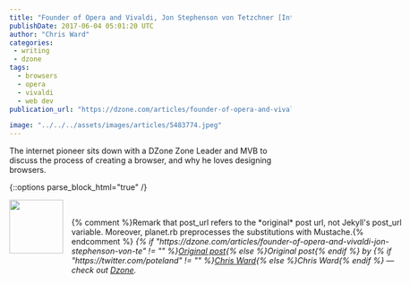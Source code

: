 ```yaml
---
title: "Founder of Opera and Vivaldi, Jon Stephenson von Tetzchner [Interview]"
publishDate: 2017-06-04 05:01:20 UTC
author: "Chris Ward"
categories:
 - writing
 - dzone
tags:
  - browsers
  - opera
  - vivaldi
  - web dev
publication_url: "https://dzone.com/articles/founder-of-opera-and-vivaldi-jon-stephenson-von-te"

image: "../../../assets/images/articles/5483774.jpeg"
---
```

The internet pioneer sits down with a DZone Zone Leader and MVB to discuss the process of creating a browser, and why he loves designing browsers.


{::options parse_block_html="true" /}
<div class="author">
   <img src="https://www.rss-specifications.com/rss-spec-rss.gif" style="width: 96px; height: 96;">
   <span style="position: absolute; padding: 32px 15px;">{% comment %}Remark that post_url refers to the *original* post url, not Jekyll's post_url variable. Moreover, planet.rb preprocesses the substitutions with Mustache.{% endcomment %}
      <i>{% if "https://dzone.com/articles/founder-of-opera-and-vivaldi-jon-stephenson-von-te" != "" %}<a href="https://dzone.com/articles/founder-of-opera-and-vivaldi-jon-stephenson-von-te">Original post</a>{% else %}Original post{% endif %} by {% if "https://twitter.com/poteland" != "" %}<a href="https://twitter.com/poteland">Chris Ward</a>{% else %}Chris Ward{% endif %} &mdash; check out <a href="https://dzone.com">Dzone</a>.</i>
  </span>
</div>
